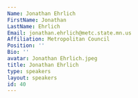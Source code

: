 ```yaml
---
Name: Jonathan Ehrlich
FirstName: Jonathan
LastName: Ehrlich
Email: jonathan.ehrlich@metc.state.mn.us
Affiliation: Metropolitan Council
Position: ''
Bio: ''
avatar: Jonathan Ehrlich.jpeg
title: Jonathan Ehrlich
type: speakers
layout: speakers
id: 40
---
```


